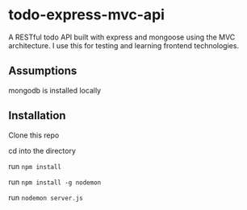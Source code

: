 # todo-express-mvc-api
A RESTful todo API built with express and mongoose using the MVC architecture. I use this for testing and learning frontend technologies. 

## Assumptions
mongodb is installed locally

## Installation

Clone this repo

cd into the directory

run `npm install`

run `npm install -g nodemon`

run `nodemon server.js`


